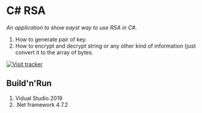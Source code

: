 C# RSA
===================
*An application to show eayst way to use RSA in C#.*
1. How to generate pair of key.
2. How to encrypt and decrypt string or any other kind of information (just convert it to the array of bytes.

[![Visit tracker](www.clustrmaps.com/map_v2.png?d=5Q2WaOPgeKFYCnAVV3kSIN_ZYBGfUG7bp3Q50wbSOck&cl=ffffff)](https://clustrmaps.com/site/1auhh)

Build'n'Run
-----------
1. Vidual Studio 2019
2. .Net framework 4.7.2

